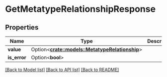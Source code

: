# GetMetatypeRelationshipResponse

## Properties

Name | Type | Description | Notes
------------ | ------------- | ------------- | -------------
**value** | Option<[**crate::models::MetatypeRelationship**](MetatypeRelationship.md)> |  | [optional]
**is_error** | Option<**bool**> |  | [optional]

[[Back to Model list]](../README.md#documentation-for-models) [[Back to API list]](../README.md#documentation-for-api-endpoints) [[Back to README]](../README.md)


